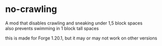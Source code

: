 # no-crawling
A mod that disables crawling and sneaking under 1,5 block spaces <br>
also prevents swimming in 1 block tall spaces

this is made for Forge 1.20.1, but it may or may not work on other versions
